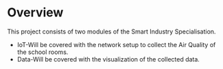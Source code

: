 # Overview
This project consists of two modules of the Smart Industry Specialisation.
- IoT-Will be covered with the network setup to collect the Air Quality of the school rooms.
- Data-Will be covered with the visualization of the collected data.
